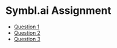 # Symbl.ai Assignment

- [Question 1](https://github.com/Karan9034/assignment-symbl.ai/tree/master/question1)
- [Question 2](https://github.com/Karan9034/assignment-symbl.ai/tree/master/question2)
- [Question 3](https://github.com/Karan9034/assignment-symbl.ai/tree/master/question3)